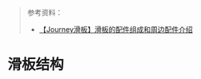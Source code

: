> 参考资料：
>
> - [【Journey滑板】滑板的配件组成和周边配件介绍](https://www.bilibili.com/video/BV1sD4y127PL/?spm_id_from=333.337.top_right_bar_window_history.content.click&vd_source=b736aa3d7f0fdf47b59ea3021dc810ab)

# 滑板结构

